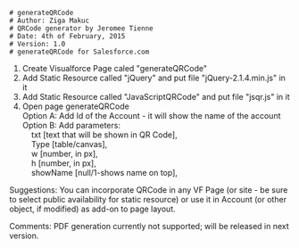 	# generateQRCode
	# Author: Ziga Makuc
	# QRCode generator by Jeromee Tienne	
	# Date: 4th of February, 2015
	# Version: 1.0
	# generateQRCode for Salesforce.com

1. Create Visualforce Page caled "generateQRCode"
2. Add Static Resource called "jQuery" and put file "jQuery-2.1.4.min.js" in it
3. Add Static Resource called "JavaScriptQRCode" and put file "jsqr.js" in it
4. Open page generateQRCode<br />
	Option A: Add Id of the Account - it will show the name of the account<br />
	Option B: Add parameters:<br />
		&nbsp;&nbsp;&nbsp;&nbsp;txt [text that will be shown in QR Code],<br />
		&nbsp;&nbsp;&nbsp;&nbsp;Type [table/canvas],<br />
		&nbsp;&nbsp;&nbsp;&nbsp;w [number, in px],<br />
		&nbsp;&nbsp;&nbsp;&nbsp;h [number, in px],<br />
		&nbsp;&nbsp;&nbsp;&nbsp;showName [null/1-shows name on top],<br />

Suggestions: You can incorporate QRCode in any VF Page (or site - be sure to select public availability for static resource) or use it in Account (or other object, if modified) as add-on to page layout.

Comments: PDF generation currently not supported; will be released in next version.
